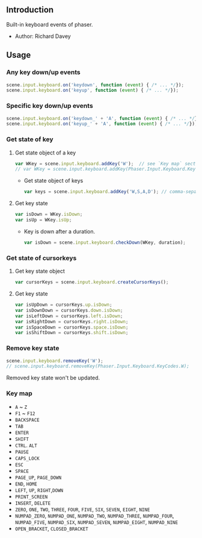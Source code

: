 ## Introduction

Built-in keyboard events of phaser.

- Author: Richard Davey

## Usage

### Any key down/up events

```javascript
scene.input.keyboard.on('keydown', function (event) { /* ... */});
scene.input.keyboard.on('keyup', function (event) { /* ... */});
```

### Specific key down/up events

```javascript
scene.input.keyboard.on('keydown_' + 'A', function (event) { /* ... */});
scene.input.keyboard.on('keyup_' + 'A', function (event) { /* ... */});
```

### Get state of key

1. Get state object of a key
    ```javascript
    var WKey = scene.input.keyboard.addKey('W');  // see `Key map` section
    // var WKey = scene.input.keyboard.addKey(Phaser.Input.Keyboard.KeyCodes.W);
    ```
    - Get state object of keys
        ```javascript
        var keys = scene.input.keyboard.addKey('W,S,A,D'); // comma-separated string
        ```
1. Get key state
    ```javascript
    var isDown = WKey.isDown;
    var isUp = WKey.isUp;
    ```
    - Key is down after a duration.
        ```javascript
        var isDown = scene.input.keyboard.checkDown(WKey, duration);
        ```

### Get state of cursorkeys

1. Get key state object
    ```javascript
    var cursorKeys = scene.input.keyboard.createCursorKeys();
    ```
1. Get key state
    ```javascript
    var isUpDown = cursorKeys.up.isDown;
    var isDownDown = cursorKeys.down.isDown;
    var isLeftDown = cursorKeys.left.isDown;
    var isRightDown = cursorKeys.right.isDown;
    var isSpaceDown = cursorKeys.space.isDown;
    var isShiftDown = cursorKeys.shift.isDown;
    ```

### Remove key state

```javascript
scene.input.keyboard.removeKey('W');
// scene.input.keyboard.removeKey(Phaser.Input.Keyboard.KeyCodes.W);
```

Removed key state won't be updated.

### Key map

- `A` ~ `Z`
- `F1` ~ `F12`
- `BACKSPACE`
- `TAB`
- `ENTER`
- `SHIFT`
- `CTRL`. `ALT`
- `PAUSE`
- `CAPS_LOCK`
- `ESC`
- `SPACE`
- `PAGE_UP`, `PAGE_DOWN`
- `END`, `HOME`
- `LEFT`, `UP`, `RIGHT`,`DOWN`
- `PRINT_SCREEN`
- `INSERT`, `DELETE`
- `ZERO`, `ONE`, `TWO`, `THREE`, `FOUR`, `FIVE`, `SIX`, `SEVEN`, `EIGHT`, `NINE`
- `NUMPAD_ZERO`, `NUMPAD_ONE`, `NUMPAD_TWO`, `NUMPAD_THREE`, `NUMPAD_FOUR`, `NUMPAD_FIVE`, `NUMPAD_SIX`, `NUMPAD_SEVEN`, `NUMPAD_EIGHT`, `NUMPAD_NINE`
- `OPEN_BRACKET`, `CLOSED_BRACKET`